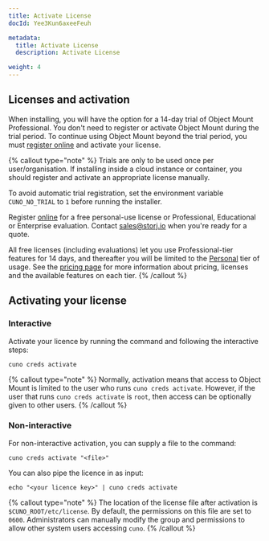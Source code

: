 ```yaml
---
title: Activate License
docId: Yee3Kun6axeeFeuh

metadata:
  title: Activate License
  description: Activate License

weight: 4    
---
```


## Licenses and activation

When installing, you will have the option for a 14-day trial of Object Mount Professional. You don't need to register or activate Object Mount during the trial period. To continue using Object Mount beyond the trial period, you must [register online](https://cuno.io/register) and activate your license.

{% callout type="note"  %}
Trials are only to be used once per user/organisation. If installing inside a cloud instance or container, you should register and activate an appropriate license manually.

To avoid automatic trial registration, set the environment variable `CUNO_NO_TRIAL` to `1` before running the installer.

Register [online](https://cuno.io/register) for a free personal-use license or Professional, Educational or Enterprise evaluation. Contact [sales@storj.io](mailto:sales@storj.io) when you're ready for a quote.

All free licenses (including evaluations) let you use Professional-tier features for 14 days, and thereafter you will be limited to the [Personal](https://cuno.io/pricing) tier of usage. See the [pricing page](https://cuno.io/pricing) for more information about pricing, licenses and the available features on each tier.
{% /callout %}

## Activating your license

### Interactive

Activate your licence by running the command and following the interactive steps:

```console
cuno creds activate
```

{% callout type="note"  %}
Normally, activation means that access to Object Mount is limited to the user who runs `cuno creds activate`.
However, if the user that runs `cuno creds activate` is `root`, then access can be optionally given to other users.
{% /callout %}

### Non-interactive

For non-interactive activation, you can supply a file to the command:

```console
cuno creds activate "<file>"
```

You can also pipe the licence in as input:

```console
echo "<your licence key>" | cuno creds activate
```

{% callout type="note"  %}
The location of the license file after activation is `$CUNO_ROOT/etc/license`. By default, the permissions on this file are set to `0600`. Administrators can manually modify the group and permissions to allow other system users accessing `cuno`.
{% /callout %}
